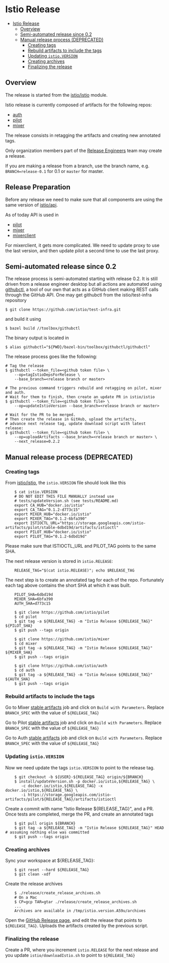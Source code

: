 # Istio Release

- [Istio Release](#istio-release)
  * [Overview](#overview)
  * [Semi-automated release since 0.2](#semi-automated-release-since-02)
  * [Manual release process (DEPRECATED)](#manual-release-process-deprecated)
    + [Creating tags](#creating-tags)
    + [Rebuild artifacts to include the tags](#rebuild-artifacts-to-include-the-tags)
    + [Updating ```istio.VERSION```](#updating----istioversion---)
    + [Creating archives](#creating-archives)
    + [Finalizing the release](#finalizing-the-release)

## Overview

The release is started from the [istio/istio](https://github.com/istio/istio) module.

Istio release is currently composed of artifacts for the following repos:

* [auth](https://github.com/istio/auth)
* [pilot](https://github.com/istio/pilot)
* [mixer](https://github.com/istio/mixer)

The release consists in retagging the artifacts and creating new annotated tags.

Only organization members part of the [Release Engineers](https://github.com/orgs/istio/teams/release-engineers/members) team may create a release.

If you are making a release from a branch, use the branch name, e.g. `BRANCH=release-0.1` for 0.1 or `master` for master.

## Release Preparation

Before any release we need to make sure that all components are using the same
version of [istio/api](https://github.com/istio/api/commits/master).

As of today API is used in
* [pilot](https://github.com/istio/pilot/blob/master/WORKSPACE#L480)
* [mixer](https://github.com/istio/mixer/blob/master/istio_api.bzl#L18)
* [mixerclient](https://github.com/istio/mixerclient/blob/master/repositories.bzl#L379)

For mixerclient, it gets more complicated. We need to update proxy to use the
last version, and then update pilot a second time to use the last proxy.

## Semi-automated release since 0.2

The release process is semi-automated starting with release 0.2.
It is still driven from a release engineer desktop but all actions are automated
using [githubctl](https://github.com/istio/test-infra/blob/master/toolbox/githubctl/main.go),
a tool of our own that acts as a GitHub client making REST calls through the GitHub API.
One may get githubctl from the istio/test-infra repository

```
$ git clone https://github.com/istio/test-infra.git
```

and build it using

```
$ bazel build //toolbox/githubctl
```

The binary output is located in

```
$ alias githubctl="${PWD}/bazel-bin/toolbox/githubctl/githubctl"
```

The release process goes like the following:

```
# Tag the release
$ githubctl --token_file=<github token file> \
    --op=tagIstioDepsForRelease \
    --base_branch=<release branch or master>

# The previous command triggers rebuild and retagging on pilot, mixer and auth.
# Wait for them to finish, then create an update PR in istio/istio
$ githubctl --token_file=<github token file> \
    --op=updateIstioVersion --base_branch=<release branch or master>

# Wait for the PR to be merged.
# Then create the release in GitHub, upload the artifacts,
# advance next release tag, update download script with latest release:
$ githubctl --token_file=<github token file> \
    --op=uploadArtifacts --base_branch=<release branch or master> \
    --next_release=0.2.2
```

## Manual release process (DEPRECATED)

### Creating tags

From [istio/istio](https://github.com/istio/istio), the ```istio.VERSION``` file should look like this

        $ cat istio.VERSION
        # DO NOT EDIT THIS FILE MANUALLY instead use
        # tests/updateVersion.sh (see tests/README.md)
        export CA_HUB="docker.io/istio"
        export CA_TAG="0.1.2-d773c15"
        export MIXER_HUB="docker.io/istio"
        export MIXER_TAG="0.1.2-6bfa390"
        export ISTIOCTL_URL="https://storage.googleapis.com/istio-artifacts/pilot/stable-6dbd19d/artifacts/istioctl"
        export PILOT_HUB="docker.io/istio"
        export PILOT_TAG="0.1.2-6dbd19d"

Please make sure that ISTIOCTL_URL and PILOT_TAG points to the same SHA.

The next release version is stored in ```istio.RELEASE```:

        RELEASE_TAG="$(cat istio.RELEASE)"; echo $RELEASE_TAG

The next step is to create an annotated tag for each of the repo.
Fortunately each tag above contains the short SHA at which it was built.

        PILOT_SHA=6dbd19d
        MIXER_SHA=6bfa390
        AUTH_SHA=d773c15

        $ git clone https://github.com/istio/pilot
        $ cd pilot
        $ git tag -a ${RELEASE_TAG} -m "Istio Release ${RELEASE_TAG}" ${PILOT_SHA}
        $ git push --tags origin

        $ git clone https://github.com/istio/mixer
        $ cd mixer
        $ git tag -a ${RELEASE_TAG} -m "Istio Release ${RELEASE_TAG}" ${MIXER_SHA}
        $ git push --tags origin

        $ git clone https://github.com/istio/auth
        $ cd auth
        $ git tag -a ${RELEASE_TAG} -m "Istio Release ${RELEASE_TAG}" ${AUTH_SHA}
        $ git push --tags origin

### Rebuild artifacts to include the tags

Go to Mixer [stable artifacts](https://testing.istio.io/view/All%20Jobs/job/mixer/job/stable-artifacts/)
job and click on ```Build with Parameters```.
Replace ```BRANCH_SPEC``` with the value of ```${RELEASE_TAG}```

Go to Pilot [stable artifacts](https://testing.istio.io/view/All%20Jobs/job/pilot/job/stable-artifacts/)
job and click on ```Build with Parameters```.
Replace ```BRANCH_SPEC``` with the value of ```${RELEASE_TAG}```

Go to Auth [stable artifacts](https://testing.istio.io/view/All%20Jobs/job/auth/job/stable-artifacts/)
job and click on ```Build with Parameters```.
Replace ```BRANCH_SPEC``` with the value of ```${RELEASE_TAG}```

### Updating ```istio.VERSION```

Now we need update the tags ```istio.VERSION``` to point to the release tag.

        $ git checkout -b ${USER}-${RELEASE_TAG} origin/${BRANCH}
        $ install/updateVersion.sh -p docker.io/istio,${RELEASE_TAG} \
           -c docker.io/istio,${RELEASE_TAG} -x docker.io/istio,${RELEASE_TAG} \
           -i https://storage.googleapis.com/istio-artifacts/pilot/${RELEASE_TAG}/artifacts/istioctl

Create a commit with name "Istio Release ${RELEASE_TAG}", and a PR.
Once tests are completed, merge the PR, and create an annotated tags

        $ git pull origin ${BRANCH}
        $ git tag -a ${RELEASE_TAG} -m "Istio Release ${RELEASE_TAG}" HEAD # assuming nothing else was committed
        $ git push --tags origin

### Creating archives

Sync your workspace at ${RELEASE_TAG}:

        $ git reset --hard ${RELEASE_TAG}
        $ git clean -xdf

Create the release archives

        $ ./release/create_release_archives.sh
        # On a Mac
        $ CP=gcp TAR=gtar ./release/create_release_archives.sh
        ...
        Archives are available in /tmp/istio.version.A59u/archives


Open the [GitHub Release page](https://github.com/istio/istio/releases),
and edit the release that points to ```${RELEASE_TAG}```. Uploads the artifacts created by the previous script.


### Finalizing the release

Create a PR, where you increment ```istio.RELEASE``` for the next
release and you update ```istio/downloadIstio.sh``` to point to ```${RELEASE_TAG}```
